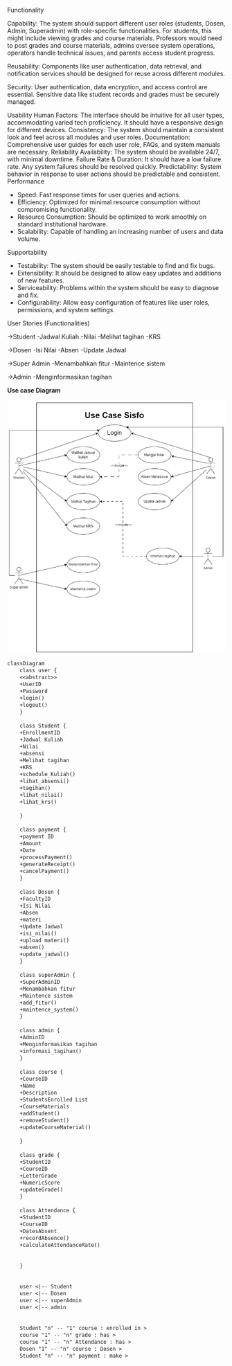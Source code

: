Functionality

Capability: The system should support different user roles (students, Dosen, Admin, Superadmin) with role-specific functionalities. For students, this might include viewing grades and course materials. Professors would need to post grades and course materials, admins oversee system operations, operators handle technical issues, and parents access student progress.

Reusability: Components like user authentication, data retrieval, and notification services should be designed for reuse across different modules.

Security: User authentication, data encryption, and access control are essential. Sensitive data like student records and grades must be securely managed.

Usability
Human Factors: The interface should be intuitive for all user types, accommodating varied tech proficiency. It should have a responsive design for different devices.
Consistency: The system should maintain a consistent look and feel across all modules and user roles.
Documentation: Comprehensive user guides for each user role, FAQs, and system manuals are necessary.
Reliability
Availability: The system should be available 24/7, with minimal downtime.
Failure Rate & Duration: It should have a low failure rate. Any system failures should be resolved quickly.
Predictability: System behavior in response to user actions should be predictable and consistent.
Performance
- Speed: Fast response times for user queries and actions.
- Efficiency: Optimized for minimal resource consumption without compromising functionality.
- Resource Consumption: Should be optimized to work smoothly on standard institutional hardware.
- Scalability: Capable of handling an increasing number of users and data volume.

Supportability
- Testability: The system should be easily testable to find and fix bugs.
- Extensibility: It should be designed to allow easy updates and additions of new features.
- Serviceability: Problems within the system should be easy to diagnose and fix.
- Configurability: Allow easy configuration of features like user roles, permissions, and system settings.


User Stories (Functionalities)

->Student
-Jadwal Kuliah
-Nilai
-Melihat tagihan 
-KRS

->Dosen
-Isi Nilai
-Absen
-Update Jadwal

->Super Admin
-Menambahkan fitur
-Maintence sistem

->Admin
-Menginformasikan tagihan





**Use case Diagram**

![Use case Diagram](./Use_case_Diagram.jpg)




```mermaid
classDiagram
    class user {
    <<abstract>>
    +UserID
    +Password
    +login()
    +logout()
    }
    
    class Student {
    +EnrollmentID
    +Jadwal Kuliah
    +Nilai
    +absensi
    +Melihat tagihan
    +KRS
    +schedule_Kuliah()
    +lihat_absensi()
    +tagihan()
    +lihat_nilai()
    +lihat_krs()
    
    }
    
    class payment {
    +payment ID
    +Amount
    +Date
    +processPayment()
    +generateReceipt()
    +cancelPayment()
    }
    
    class Dosen {
    +FacultyID
    +Isi Nilai
    +Absen
    +materi
    +Update Jadwal
    +isi_nilai()
    +upload materi()
    +absen()
    +update_jadwal()
    }
    
    class superAdmin {
    +SuperAdminID
    +Menambahkan fitur
    +Maintence sistem
    +add_fitur()
    +maintence_system()
    }
    
    class admin {
    +AdminID
    +Menginformasikan tagihan
    +informasi_tagihan()
    }
    
    class course {
    +CourseID
    +Name
    +Description
    +StudentsEnrolled List
    +CourseMaterials
    +addStudent()
    +removeStudent()
    +updateCourseMaterial()
    
    }
    
    class grade {
    +StudentID
    +CourseID
    +LetterGrade
    +NumericScore
    +updateGrade()
    }
    
    class Attendance {
    +StudentID
    +CourseID
    +DatesAbsent
    +recordAbsence()
    +calculateAttendanceRate()


    }

    
    user <|-- Student
    user <|-- Dosen
    user <|-- superAdmin
    user <|-- admin
    
    
    Student "n" -- "1" course : enrolled in >
    course "1" -- "n" grade : has >
    course "1" -- "n" Attendance : has >
    Dosen "1" -- "n" course : Dosen >
    Student "n" -- "n" payment : make >












